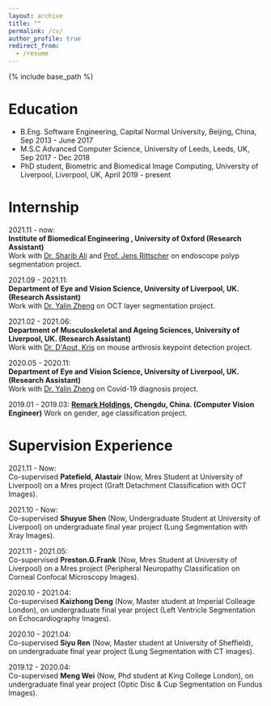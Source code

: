```yaml
---
layout: archive
title: ""
permalink: /cv/
author_profile: true
redirect_from:
  - /resume
---
```


{% include base_path %}

Education
======
* B.Eng. Software Engineering, Capital Normal University, Beijing, China, Sep 2013 - June 2017
* M.S.C Advanced Computer Science, University of Leeds, Leeds, UK, Sep 2017 - Dec 2018
* PhD student, Biometric and Biomedical Image Computing, University of Liverpool, Liverpool, UK, April 2019 - present


Internship
======
2021.11 - now:  
**Institute of Biomedical Engineering , University of Oxford (Research Assistant)**  
Work with [Dr. Sharib Ali](https://eng.ox.ac.uk/people/sharib-ali/) and [Prof.  Jens Rittscher](https://www.ndm.ox.ac.uk/team/jens-rittscher) on endoscope polyp segmentation project. 

2021.09 - 2021.11:  
**Department of Eye and Vision Science, University of Liverpool, UK. (Research Assistant)**  
Work with [Dr. Yalin Zheng](https://www.liverpool.ac.uk/life-course-and-medical-sciences/staff/yalin-zheng/) on OCT layer segmentation project.  

2021.02 - 2021.06:  
**Department of Musculoskeletal and Ageing Sciences, University of Liverpool, UK. (Research Assistant)**  
Work with [Dr. D'Aout, Kris](https://www.liverpool.ac.uk/life-course-and-medical-sciences/staff/kris-daout/) on mouse arthrosis keypoint detection project.  

2020.05 - 2020.11:  
**Department of Eye and Vision Science, University of Liverpool, UK. (Research Assistant)**  
Work with [Dr. Yalin Zheng](https://www.liverpool.ac.uk/life-course-and-medical-sciences/staff/yalin-zheng/) on Covid-19 diagnosis project.

2019.01 - 2019.03: 
**[Remark Holdings](https://www.remarkholdings.com/), Chengdu, China. (Computer Vision Engineer)**
Work on gender, age classification project.  


Supervision Experience
======
2021.11 - Now:  
Co-supervised **Patefield, Alastair** (Now, Mres Student at University of Liverpool) on a Mres project (Graft Detachment Classification with OCT Images).  

2021.10 - Now:  
Co-supervised **Shuyue Shen** (Now, Undergraduate Student at University of Liverpool) on undergraduate final year project (Lung Segmentation with Xray Images).  

2021.11 - 2021.05:  
Co-supervised **Preston.G.Frank** (Now, Mres Student at University of Liverpool) on a Mres project (Peripheral Neuropathy Classification on Corneal Confocal Microscopy Images).  

2020.10 - 2021.04:  
Co-supervised **Kaizhong Deng** (Now, Master student at Imperial Colleage London), on undergraduate final year project (Left Ventricle Segmentation on Echocardiography Images).  

2020.10 - 2021.04:  
Co-supervised **Siyu Ren** (Now, Master student at University of Sheffield), on undergraduate final year project (Lung Segmentation with CT images).  

2019.12 - 2020.04:  
Co-supervised **Meng Wei** (Now, Phd student at King College London), on undergraduate final year project (Optic Disc & Cup Segmentation on Fundus Images).  


  


